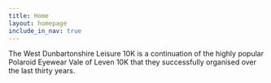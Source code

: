 ```yaml
---
title: Home
layout: homepage
include_in_nav: true
---
```

The West Dunbartonshire Leisure 10K is a continuation of the highly popular Polaroid Eyewear Vale of Leven 10K that they successfully organised over the last thirty years.
